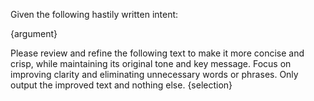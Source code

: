 Given the following hastily written intent:

<intent>
{argument}
</intent>

Please review and refine the following text to make it more concise and crisp, while maintaining its original tone and key message. Focus on improving clarity and eliminating unnecessary words or phrases. Only output the improved text and nothing else.
<text>
{selection}
</text>